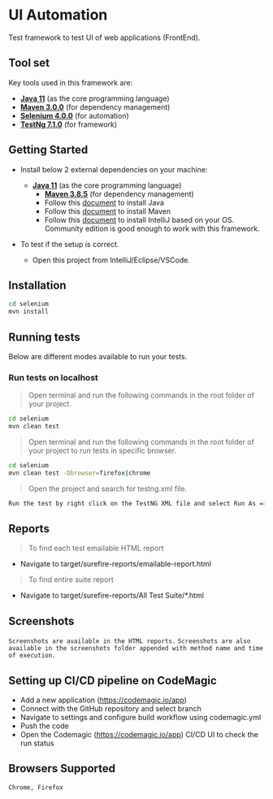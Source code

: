 # UI Automation

Test framework to test UI of web applications (FrontEnd).


## Tool set

Key tools used in this framework are:

- **[Java 11](https://openjdk.java.net/projects/jdk/11/)** (as the core programming language)
- **[Maven 3.0.0](https://maven.apache.org/download.cgi)** (for dependency management)
- **[Selenium 4.0.0](https://www.selenium.dev/downloads/)** (for automation)
- **[TestNg 7.1.0](https://testng.org/doc/download.html)** (for framework)

## Getting Started

- Install below 2 external dependencies on your machine:
  - **[Java 11](https://openjdk.java.net/projects/jdk/11/)** (as the core programming language)
    - **[Maven 3.8.5](https://maven.apache.org/download.cgi)** (for dependency management)
    - Follow this [document](https://www.oracle.com/in/java/technologies/downloads/) to install Java
    - Follow this [document](https://maven.apache.org/install.html) to install Maven
    - Follow this [document](https://www.jetbrains.com/help/idea/installation-guide.html#standalone) to install IntelliJ based on your OS. Community edition is good enough to work with this framework.

- To test if the setup is correct.
  - Open this project from IntelliJ/Eclipse/VSCode.

## Installation

```sh
cd selenium
mvn install
```

## Running tests

Below are different modes available to run your tests.

### Run tests on localhost

> Open terminal and run the following commands in the root folder of your project.

```sh
cd selenium
mvn clean test
```

> Open terminal and run the following commands in the root folder of your project to run tests in specific browser.

```sh
cd selenium
mvn clean test -Dbrowser=firefox|chrome

```

> Open the project and search for testng.xml file.

```sh
Run the test by right click on the TestNG XML file and select Run As => TestNG Suite.
```

## Reports

> To find each test emailable HTML report

- Navigate to target/surefire-reports/emailable-report.html

> To find entire suite report

- Navigate to target/surefire-reports/All Test Suite/*.html

## Screenshots
```Screenshots are available in the HTML reports.```
```Screenshots are also available in the screenshots folder appended with method name and time of execution.```

## Setting up CI/CD pipeline on CodeMagic

- Add a new application (https://codemagic.io/app)
- Connect with the GitHub repository and select branch
- Navigate to settings and configure build workflow using codemagic.yml
- Push the code
- Open the Codemagic (https://codemagic.io/app) CI/CD UI to check the run status

## Browsers Supported
```sh
Chrome, Firefox
```

